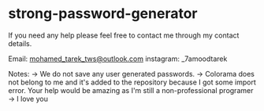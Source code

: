 # strong-password-generator

If you need any help please feel free to contact me through my contact details.

Email: mohamed_tarek_tws@outlook.com
instagram: _7amoodtarek

Notes: 
-> We do not save any user generated passwords.
-> Colorama does not belong to me and it's added to the repository because I got some import error. Your help would be amazing as I'm still a non-professional programer
-> I love you
